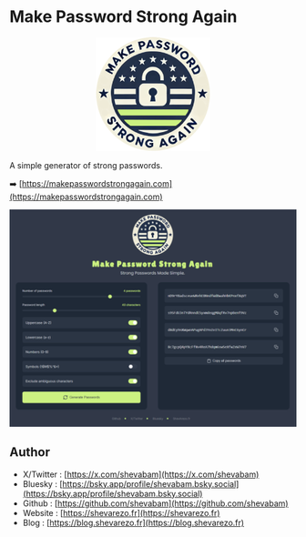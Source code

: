 
# Make Password Strong Again

<div style="text-align: center;"><img src="public/logo.png"></div>

A simple generator of strong passwords.

➡️ [https://makepasswordstrongagain.com](https://makepasswordstrongagain.com)

[![](public/make-password-strong-again.png)](https://makepasswordstrongagain.com)

## Author

* X/Twitter : [https://x.com/shevabam](https://x.com/shevabam)
* Bluesky : [https://bsky.app/profile/shevabam.bsky.social](https://bsky.app/profile/shevabam.bsky.social)
* Github : [https://github.com/shevabam](https://github.com/shevabam)
* Website : [https://shevarezo.fr](https://shevarezo.fr)
* Blog : [https://blog.shevarezo.fr](https://blog.shevarezo.fr)

